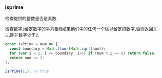 ### isprime

检查提供的整数是否是素数. 

检查数字`2`给定数字的平方根`假`如果他们中的任何一个除以给定的数字,否则返回`真正`,除非数字少于`2`. 

```js
const isPrime = num => {
  const boundary = Math.floor(Math.sqrt(num));
  for (var i = 2; i <= boundary; i++) if (num % i == 0) return false;
  return num >= 2;
};
```

```js
isPrime(11); // true
```